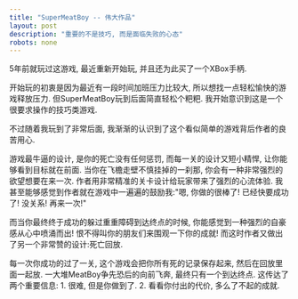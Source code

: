 ```yaml
---
title: "SuperMeatBoy -- 伟大作品"
layout: post
description: "重要的不是技巧, 而是面临失败的心态"
robots: none
---
```


5年前就玩过这游戏, 最近重新开始玩, 并且还为此买了一个XBox手柄. 

开始玩的初衷是因为最近有一段时间加班压力比较大, 所以想找一点轻松愉快的游戏释放压力. 但SuperMeatBoy玩到后面简直轻松个粑粑. 我开始意识到这是一个很要求操作的技巧类游戏. 

不过随着我玩到了非常后面, 我渐渐的认识到了这个看似简单的游戏背后作者的良苦用心.

游戏最牛逼的设计, 是你的死亡没有任何惩罚, 而每一关的设计又短小精悍, 让你能够看到目标就在前面. 当你在飞檐走壁不慎挂掉的一刹那, 你会有一种非常强烈的欲望想要在来一次. 作者用非常精准的关卡设计给玩家带来了强烈的心流体验. 我甚至能够感觉到作者就在游戏中一遍遍的鼓励我:"嗯, 你做的很棒了! 已经快要成功了! 没关系! 再来一次!"

而当你最终终于成功的躲过重重障碍到达终点的时候, 你能感觉到一种强烈的自豪感从心中喷涌而出! 恨不得叫你的朋友们来围观一下你的成就! 而这时作者又做出了另一个非常赞的设计:死亡回放.

每一次你成功的过了一关, 这个游戏会把你所有死的记录保存起来, 然后在回放里面一起放. 一大堆MeatBoy争先恐后的向前飞奔, 最终只有一个到达终点. 这传达了两个重要信息: 1. 很难, 但是你做到了. 2. 看看你付出的代价, 多么了不起的成就. 